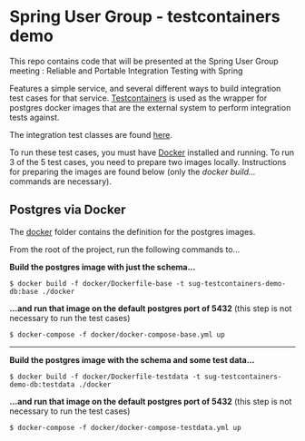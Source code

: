 # Spring User Group - testcontainers demo
This repo contains code that will be presented at the Spring User Group meeting : Reliable and Portable Integration Testing with Spring

Features a simple service, and several different ways to build integration test cases for that service.  [Testcontainers](https://www.testcontainers.org/) is used as the wrapper for postgres docker images that are the external system to perform integration tests against.  

The integration test classes are found [here](src/test/java/sug/testcontainers/demo/service).  

To run these test cases, you must have [Docker](https://www.docker.com/get-docker) installed and running.  To run 3 of the 5 test cases, you need to prepare two images locally.  Instructions for preparing the images are found below (only the _docker build..._ commands are necessary).  



## Postgres via Docker
The [docker](docker) folder contains the definition for the postgres images.  

From the root of the project, run the following commands to...

__Build the postgres image with just the schema...__

```
$ docker build -f docker/Dockerfile-base -t sug-testcontainers-demo-db:base ./docker
```

__...and run that image on the default postgres port of 5432__ (this step is not necessary to run the test cases)

```
$ docker-compose -f docker/docker-compose-base.yml up
```

---

__Build the postgres image with the schema and some test data...__

```
$ docker build -f docker/Dockerfile-testdata -t sug-testcontainers-demo-db:testdata ./docker
```

__...and run that image on the default postgres port of 5432__ (this step is not necessary to run the test cases)

```
$ docker-compose -f docker/docker-compose-testdata.yml up
```

